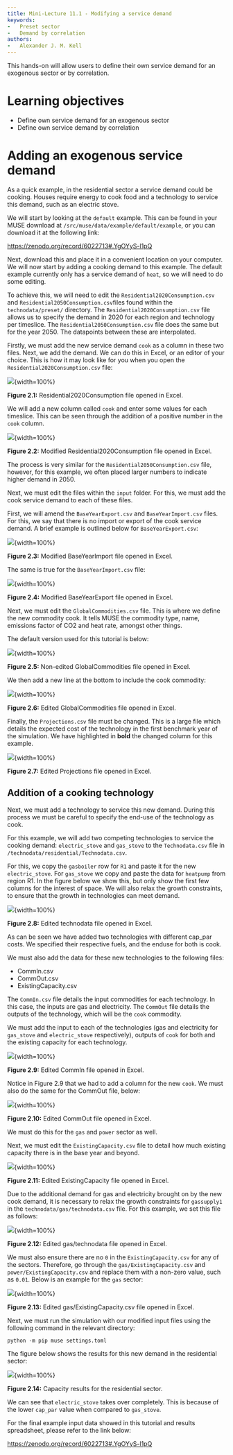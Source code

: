 ```yaml
---
title: Mini-Lecture 11.1 - Modifying a service demand
keywords:
-   Preset sector
-   Demand by correlation
authors:
-   Alexander J. M. Kell
---
```


This hands-on will allow users to define their own service demand for an exogenous sector or by correlation.


# Learning objectives

- Define own service demand for an exogenous sector
- Define own service demand by correlation

# Adding an exogenous service demand

As a quick example, in the residential sector a service demand could be cooking. Houses require energy to cook food and a technology to service this demand, such as an electric stove. 

We will start by looking at the `default` example. This can be found in your MUSE download at `/src/muse/data/example/default/example`, or you can download it at the following link:

https://zenodo.org/record/6022713#.YgOYyS-l1pQ

Next, download this and place it in a convenient location on your computer. We will now start by adding a cooking demand to this example. The default example currently only has a service demand of `heat`, so we will need to do some editing. 

To achieve this, we will need to edit the `Residential2020Consumption.csv` and `Residential2050Consumption.csv`files found within the `technodata/preset/` directory. The `Residential2020Consumption.csv` file allows us to specify the demand in 2020 for each region and technology per timeslice. The `Residential2050Consumption.csv` file does the same but for the year 2050. The datapoints between these are interpolated.

Firstly, we must add the new service demand `cook` as a column in these two files. Next, we add the demand. We can do this in Excel, or an editor of your choice. This is how it may look like for you when you open the `Residential2020Consumption.csv` file:

![](assets/Figure_2.1.png){width=100%}

**Figure 2.1:** Residential2020Consumption file opened in Excel.

We will add a new column called `cook` and enter some values for each timeslice. This can be seen through the addition of a positive number in the `cook` column.

![](assets/Figure_2.2.png){width=100%}

**Figure 2.2:** Modified Residential2020Consumption file opened in Excel.

The process is very similar for the `Residential2050Consumption.csv` file, however, for this example, we often placed larger numbers to indicate higher demand in 2050.

Next, we must edit the files within the `input` folder. For this, we must add the cook service demand to each of these files.

First, we will amend the `BaseYearExport.csv` and `BaseYearImport.csv` files. For this, we say that there is no import or export of the cook service demand. A brief example is outlined below for `BaseYearExport.csv`:

![](assets/Figure_2.3.png){width=100%}

**Figure 2.3:** Modified BaseYearImport file opened in Excel.

The same is true for the `BaseYearImport.csv` file:

![](assets/Figure_2.4.png){width=100%}

**Figure 2.4:** Modified BaseYearExport file opened in Excel.

Next, we must edit the `GlobalCommodities.csv` file. This is where we define the new commodity cook. It tells MUSE the commodity type, name, emissions factor of CO2 and heat rate, amongst other things.

The default version used for this tutorial is below:

![](assets/Figure_2.5.png){width=100%}

**Figure 2.5:** Non-edited GlobalCommodities file opened in Excel.

We then add a new line at the bottom to include the cook commodity:

![](assets/Figure_2.6.png){width=100%}

**Figure 2.6:** Edited GlobalCommodities file opened in Excel.

Finally, the `Projections.csv` file must be changed. This is a large file which details the expected cost of the technology in the first benchmark year of the simulation. We have highlighted in **bold** the changed column for this example.

![](assets/Figure_2.7.png){width=100%}

**Figure 2.7:** Edited Projections file opened in Excel.

## Addition of a cooking technology

Next, we must add a technology to service this new demand. During this process we must be careful to specify the end-use of the technology as cook.

For this example, we will add two competing technologies to service the cooking demand: `electric_stove` and `gas_stove` to the `Technodata.csv` file in `/technodata/residential/Technodata.csv`.

For this, we copy the `gasboiler` row for `R1` and paste it for the new `electric_stove`. For `gas_stove` we copy and paste the data for `heatpump` from region R1. In the figure below we show this, but only show the first few columns for the interest of space. We will also relax the growth constraints, to ensure that the growth in technologies can meet demand.

![](assets/Figure_2.8.png){width=100%}

**Figure 2.8:** Edited technodata file opened in Excel.

As can be seen we have added two technologies with different cap_par costs. We specified their respective fuels, and the enduse for both is cook. 

We must also add the data for these new technologies to the following files:

- CommIn.csv
- CommOut.csv
- ExistingCapacity.csv

The `CommIn.csv` file details the input commodities for each technology. In this case, the inputs are gas and electricity. The `CommOut` file details the outputs of the technology, which will be the `cook` commodity.

We must add the input to each of the technologies (gas and electricity for `gas_stove` and `electric_stove` respectively), outputs of `cook` for both and the existing capacity for each technology.

![](assets/Figure_2.9.png){width=100%}

**Figure 2.9:** Edited CommIn file opened in Excel.

Notice in Figure 2.9 that we had to add a column for the new `cook`. We must also do the same for the CommOut file, below:

![](assets/Figure_2.10.png){width=100%}

**Figure 2.10:** Edited CommOut file opened in Excel.

We must do this for the `gas` and `power` sector as well.

Next, we must edit the `ExistingCapacity.csv` file to detail how much existing capacity there is in the base year and beyond.

![](assets/Figure_2.11.png){width=100%}

**Figure 2.11:** Edited ExistingCapacity file opened in Excel.

Due to the additional demand for gas and electricity brought on by the new cook demand, it is necessary to relax the growth constraints for `gassupply1` in the `technodata/gas/technodata.csv` file. For this example, we set this file as follows:

![](assets/Figure_2.12.png){width=100%}

**Figure 2.12:** Edited gas/technodata file opened in Excel.

We must also ensure there are no `0` in the `ExistingCapacity.csv` for any of the sectors. Therefore, go through the `gas/ExistingCapacity.csv` and `power/ExistingCapacity.csv` and replace them with a non-zero value, such as `0.01`. Below is an example for the `gas` sector:

![](assets/Figure_2.13.png){width=100%}

**Figure 2.13:** Edited gas/ExistingCapacity.csv file opened in Excel.

Next, we must run the simulation with our modified input files using the following command in the relevant directory:

```
python -m pip muse settings.toml
```

The figure below shows the results for this new demand in the residential sector:

![](assets/Figure_2.14.png){width=100%}

**Figure 2.14:** Capacity results for the residential sector.

We can see that `electric_stove` takes over completely. This is because of the lower `cap_par` value when compared to `gas_stove`.

For the final example input data showed in this tutorial and results spreadsheet, please refer to the link below:

https://zenodo.org/record/6022713#.YgOYyS-l1pQ

